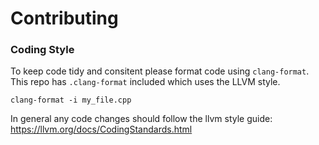 
# Contributing

### Coding Style

To keep code tidy and consitent please format code using `clang-format`.
This repo has `.clang-format` included which uses the LLVM style.

`clang-format -i my_file.cpp`

In general any code changes should follow the llvm style guide: 
https://llvm.org/docs/CodingStandards.html
